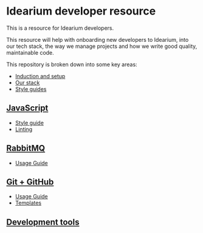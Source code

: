 # Idearium developer resource

This is a resource for Idearium developers.

This resource will help with onboarding new developers to Idearium, into our tech stack, the way we manage projects and how we write good quality, maintainable code.

This repository is broken down into some key areas:

- [Induction and setup](./induction)
- [Our stack](./stack)
- [Style guides](./style-guides.md)

## [JavaScript](./javascript/)

- [Style guide](./javascript/styleguide.md)
- [Linting](./javascript/.eslintrc)

## [RabbitMQ](./rabbitmq/)

- [Usage Guide](./rabbitmq/usageguide.md)

## [Git + GitHub](./git/)

- [Usage Guide](./git/usageguide.md)
- [Templates](./git/github-templates.md)

## [Development tools](./development-tools/)
